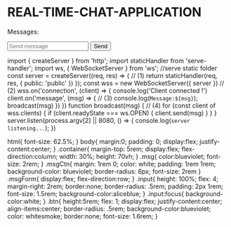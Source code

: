 # REAL-TIME-CHAT-APPLICATION

<!--html code-->
<!DOCTYPE html>
<html lang="en">

<head>
    <meta charset="UTF-8">
    <meta http-equiv="X-UA-Compatible" content="IE=edge">
    <meta name="viewport" content="width=device-width, initial-scale=1.0">
    <link rel="stylesheet" href="index.css">
    <title>Minimlist chat App</title>
</head>

<body>
    <div class="container">
        <p class="msg">Messages:</p>
        <div id="messages" class="messages"></div>
        <form id="msgForm" class="msgForm">
            <input type="text" placeholder="Send message" class="input" id="inputBox" />
            <input type="submit" class="btn" value="Send">
        </form>
    </div>
    <script type="text/javascript">
        const ws = new WebSocket(`ws://${window.document.location.host}`);
        ws.binaryType = "blob";
        // Log socket opening and closing
        ws.addEventListener("open", event => {
            console.log("Websocket connection opened");
        });
        ws.addEventListener("close", event => {
            console.log("Websocket connection closed");
        });
        ws.onmessage = function (message) {
            const msgDiv = document.createElement('div');
            msgDiv.classList.add('msgCtn');
            if (message.data instanceof Blob) {
                reader = new FileReader();
                reader.onload = () => {
                    msgDiv.innerHTML = reader.result;
                    document.getElementById('messages').appendChild(msgDiv);
                };
                reader.readAsText(message.data);
            } else {
                console.log("Result2: " + message.data);
                msgDiv.innerHTML = message.data;
                document.getElementById('messages').appendChild(msgDiv);
            }
        }
        const form = document.getElementById('msgForm');
        form.addEventListener('submit', (event) => {
            event.preventDefault();
            const message = document.getElementById('inputBox').value;
            ws.send(message);
            document.getElementById('inputBox').value = ''
        })
    </script>
</body>

</html>

<!--javascript code-->
import { createServer } from 'http';
import staticHandler from 'serve-handler';
import ws, { WebSocketServer } from 'ws';
//serve static folder
const server = createServer((req, res) => {   // (1)
    return staticHandler(req, res, { public: 'public' })
});
const wss = new WebSocketServer({ server }) // (2)
wss.on('connection', (client) => {
    console.log('Client connected !')
    client.on('message', (msg) => {    // (3)
        console.log(`Message:${msg}`);
        broadcast(msg)
    })
})
function broadcast(msg) {       // (4)
    for (const client of wss.clients) {
        if (client.readyState === ws.OPEN) {
            client.send(msg)
        }
    }
}
server.listen(process.argv[2] || 8080, () => {
    console.log(`server listening...`);
})

<!--css code-->
html{
font-size: 62.5%;
}
body{
margin:0;
padding: 0;
display:flex;
justify-content:center;
}
.container{
margin-top: 5rem;
display:flex;
flex-direction:column;
width: 30%;
height: 70vh;
}
.msg{
color:blueviolet;
font-size: 2rem;
}
.msgCtn{
margin: 1rem 0;
color: white;
padding: 1rem 1rem;
background-color: blueviolet;
border-radius: 6px;
font-size: 2rem
}
.msgForm{
display:flex;
flex-direction:row;
}
.input{
height: 100%;
flex: 4;
margin-right: 2rem;
border:none;
border-radius: .5rem;
padding: 2px 1rem;
font-size: 1.5rem;
background-color:aliceblue;
}
.input:focus{
background-color:white;
}
.btn{
height:5rem;
flex: 1;
display:flex;
justify-content:center;
align-items:center;
border-radius: .5rem;
background-color:blueviolet;
color: whitesmoke;
border:none;
font-size: 1.6rem;
}
